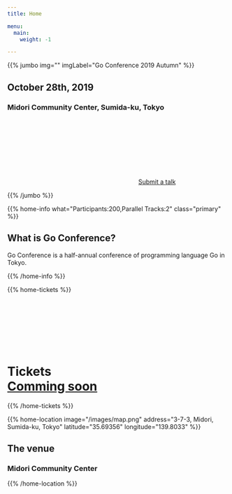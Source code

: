 ```yaml
---
title: Home

menu:
  main:
    weight: -1

---
```



{{% jumbo img="" imgLabel="Go Conference 2019 Autumn" %}}

## October 28th, 2019
### Midori Community Center, Sumida-ku, Tokyo

<a class="btn primary btn-lg" href="https://www.papercall.io/gocon-tokyo-2019-autumn">
    <svg class="icon icon-cfp"><use xlink:href="#cfp"></use></svg>Submit a talk 
</a>

{{% /jumbo %}}

{{% home-info what="Participants:200,Parallel Tracks:2" class="primary" %}}
## What is Go Conference?

Go Conference is a half-annual conference of programming language Go in Tokyo.

{{% /home-info %}}

<!-- ... -->
<!-- ... -->
<!-- ... -->

{{% home-tickets %}}
# Tickets <a class="btn primary" href="#" target="_blank"><svg class="icon icon-cfp"><use xlink:href="#ticket"></use></svg>Comming soon</a>

<!--
<ul>
<li>{{< ticket name="一般参加者"
           starts="2019-07-31"
           ends="2019-04-25"
           price="xxx yen"
           info=""
           soldOut="true"
           url="" >}}</li>
</ul>
-->

{{% /home-tickets %}}


<!-- ... -->

{{% home-location
    image="/images/map.png"
    address="3-7-3, Midori, Sumida-ku, Tokyo"
    latitude="35.69356"
    longitude="139.8033" %}}

## The venue

### Midori Community Center


{{% /home-location %}}

<!-- ... -->
